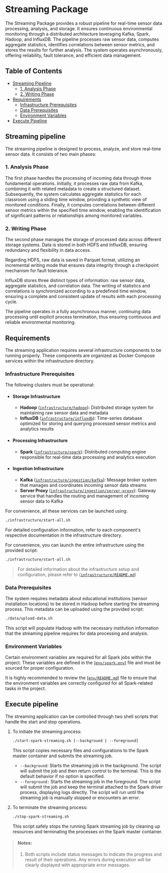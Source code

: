 # Streaming Package

The Streaming Package provides a robust pipeline for real-time sensor data processing, analysis, and storage. It ensures continuous environmental monitoring through a distributed architecture leveraging Kafka, Spark, Hadoop, and InfluxDB. The pipeline processes raw sensor data, computes aggregate statistics, identifies correlations between sensor metrics, and stores the results for further analysis. The system operates asynchronously, offering reliability, fault tolerance, and efficient data management.

## Table of Contents

- [Streaming Pipeline](#streaming-pipeline)
  - [1. Analysis Phase](#1-analysis-phase)
  - [2. Writing Phase](#2-writing-phase)
- [Requirements](#requirements)
  - [Infrastructure Prerequisites](#infrastructure-prerequisites)
  - [Data Prerequisites](#data-prerequisites)
  - [Environment Variables](#environment-variables)
- [Execute Pipeline](#execute-pipeline)


## Streaming pipeline

The streaming pipeline is designed to process, analyze, and store real-time sensor data. It consists of two main phases:

### 1. Analysis Phase

The first phase handles the processing of incoming data through three fundamental operations. Initially, it processes raw data from Kafka, combining it with related metadata to create a structured dataset. Subsequently, the system calculates aggregate statistics for each classroom using a sliding time window, providing a synthetic view of monitored conditions. Finally, it computes correlations between different sensor metrics within the specified time window, enabling the identification of significant patterns or relationships among monitored variables.

### 2. Writing Phase

The second phase manages the storage of processed data across different storage systems. Data is stored in both HDFS and InfluxDB, ensuring redundancy and flexibility in data access.

Regarding HDFS, raw data is saved in Parquet format, utilizing an incremental writing mode that ensures data integrity through a checkpoint mechanism for fault tolerance.

InfluxDB stores three distinct types of information: raw sensor data, aggregate statistics, and correlation data. The writing of statistics and correlations is synchronized according to a predefined time window, ensuring a complete and consistent update of results with each processing cycle.

The pipeline operates in a fully asynchronous manner, continuing data processing until explicit process termination, thus ensuring continuous and reliable environmental monitoring.

## Requirements

The streaming application requires several infrastructure components to be running properly. These components are organized as Docker Compose services within the infrastructure directory.

### Infrastructure Prerequisites


The following clusters must be operational:

- #### Storage Infrastructure
    - **Hadoop** ([`infrastructure/hadoop`](../infrastructure/spark/docker-compose.yml)): Distributed storage system for maintaining raw sensor data and metadata
    - **InfluxDB** ([`infrastructure/influxdb`](../infrastructure/spark/docker-compose.yml)): Time-series database optimized for storing and querying processed sensor metrics and analytics results
- #### Processing Infrastructure
    - **Spark** ([`infrastructure/spark`](../infrastructure/spark)): Distributed computing engine responsible for real-time data processing and analytics execution
- #### Ingestion Infrastructure
    - **Kafka** ([`infrastructure/ingestion/kafka`](../infrastructure/ingestion/kafka/docker-compose.yml)): Message broker system that manages and coordinates incoming sensor data streams
    - **Server Proxy** ([`infrastructure/ingestion/server-proxy`](../infrastructure/ingestion/server-proxy/README.md)): Gateway service that handles the routing and management of incoming sensor data to Kafka

For convenience, all these services can be launched using:
```sh
./infrastructure/start-all.sh
```

For detailed configuration information, refer to each component's respective documentation in the infrastructure directory.

For convenience, you can launch the entire infrastructure using the provided script:

```sh
./infrastructure/start-all.sh
```

> For detailed information about the infrastructure setup and configuration, please refer to ([`infrastructure/README.md`](../infrastructure/README.md))

### Data Prerequisites

The system requires metadata about educational institutions (sensor installation locations) to be stored in Hadoop before starting the streaming process. This metadata can be uploaded using the provided script:

```sh
./data/upload-data.sh
```

This script will populate Hadoop with the necessary institution information that the streaming pipeline requires for data processing and analysis.

### Environment Variables

Certain environment variables are required for all Spark jobs within the project. These variables are defined in the [(`env/spark.env`)](../env/spark.env) file and must be sourced for proper configuration. 

It is highly recommended to review the [(`env/README.md`)](../env/README.md) file to ensure that the environment variables are correctly configured for all Spark-related tasks in the project.

## Execute pipeline

The streaming application can be controlled through two shell scripts that handle the start and stop operations.

1. To initiate the streaming process:
    
    ```sh
    ./start-spark-streaming.sh [--background | --foreground]
    ```
    This script copies necessary files and configurations to the Spark master container and submits the streaming job.


    - `--background`: Starts the streaming job in the background. The script will submit the job and then return control to the terminal. This is the default behavior if no option is specified.
    - `--foreground:` Starts the streaming job in the foreground. The script will submit the job and keep the terminal attached to the Spark driver process, displaying logs directly. The script will run until the streaming job is manually stopped or encounters an error.


2. To terminate the streaming process:

    ```sh
    ./stop-spark-streaming.sh
    ```
    This script safely stops the running Spark streaming job by cleaning up resources and terminating the processes on the Spark master container.

> #### Notes: 
> 1. Both scripts include status messages to indicate the progress and result of their operations. Any errors during execution will be clearly displayed with appropriate error messages.
